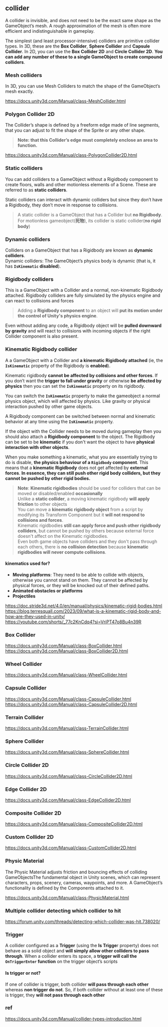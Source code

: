## collider

A collider is invisible, and does not need to be the exact same shape as the GameObject’s mesh. A rough approximation of the mesh is often more efficient and indistinguishable in gameplay.

The simplest (and least processor-intensive) colliders are primitive collider types. In 3D, these are the **Box Collider**, **Sphere Collider** and **Capsule Collider**. In 2D, you can use the **Box Collider 2D** and **Circle Collider 2D**. **You can add any number of these to a single GameObject to create compound colliders**.


### Mesh colliders
In 3D, you can use Mesh Colliders to match the shape of the GameObject’s mesh exactly.

https://docs.unity3d.com/Manual/class-MeshCollider.html

### Polygon Collider 2D
The Collider’s shape is defined by a freeform edge made of line segments, that you can adjust to fit the shape of the Sprite or any other shape. 
 > **Note: that this Collider’s edge must completely enclose an area to function.**

https://docs.unity3d.com/Manual/class-PolygonCollider2D.html

### Static colliders
You can add colliders to a GameObject without a Rigidbody component to create floors, walls and other motionless elements of a Scene. These are referred to as **static colliders**.

Static colliders can interact with dynamic colliders but since they don’t have a Rigidbody, they don’t move in response to collisions.

> A static collider is a GameObject that has a Collider but **no Rigidbody**. For motionless gameobject(**死物**), its collider is static collider(**no rigid body**)

### Dynamic colliders
Colliders on a GameObject that has a Rigidbody are known as **dynamic colliders**. \
Dynamic colliders: The GameObject’s physics body is dynamic (that is, it has **`IsKinematic` disabled**).

### Rigidbody colliders
This is a GameObject with a Collider and a normal, non-kinematic Rigidbody attached. Rigidbody colliders are fully simulated by the physics engine and can react to collisions and forces


> Adding a **Rigidbody component** to an object will **put its motion under the control of Unity's physics engine**. 

Even without adding any code, a Rigidbody object will be **pulled downward by gravity** and will react to collisions with incoming objects if the right Collider component is also present.


### Kinematic Rigidbody collider
A a GameObject with a Collider and **a kinematic Rigidbody attached** (ie, the **`IsKinematic`** property of the Rigidbody is **enabled**).

Kinematic rigidbody **cannot be affected by collisions and other forces**. If you don’t want the **trigger to fall under gravity** or otherwise **be affected by physics** then you can set the **`IsKinematic`** property on its rigidbody.

You can switch the **`IsKinematic`** property to make the gameobject a normal physics object, which will affected by physics. Like gravity or physical interaction pushed by other game objects.

A Rigidbody component can be switched between normal and kinematic behavior at any time using the **`IsKinematic`** property.

If the object with the Collider needs to be moved during gameplay then you should also attach a **Rigidbody component** to the object. The Rigidbody can be set to be **kinematic** if you don't want the object to have **physical interaction with other objects**. 

When you make something a kinematic, what you are essentially trying to do is disable, **the physics behaviour of a `Rigidbody` component**. This means that a **kinematic Rigidbody** does not get affected by **external forces**. **In essence, they can still push other rigid body colliders, but they cannot be pushed by other rigid bodies.**

> **Note**: **Kinematic rigidbodies** should be used for colliders that can be moved or disabled/enabled **occasionally** \
> Unlike a **static collider**, a moving kinematic rigidbody **will apply friction** to other objects \
> You can move a **kinematic rigidbody object** from a script by modifying its Transform Component
 but it **will not respond to collisions and forces**. \
> Kinematic rigidbodies **still can apply force and push other rigidbody colliders**, but cannot be pushed by others because  external force doesn't affect on the Kinematic rigidbodies. \
> Even both game objects have colliders and they don't pass through each others, there is **no collision detection** because **kinematic rigidbodies will never compute collisions**. 



#### kinematics used for?
- **Moving platforms**: They need to be able to collide with objects, otherwise you cannot stand on them. They cannot be affected by physical forces, or they will be knocked out of their defined paths.
- **Animated obstacles or platforms**
- **Projectiles**

https://doc.stride3d.net/4.0/en/manual/physics/kinematic-rigid-bodies.html \
https://blog.terresquall.com/2023/09/what-is-a-kinematic-rigid-body-and-how-are-they-used-in-unity/ \
https://youtube.com/shorts/_77c2KnCdq4?si=VriPT47o8Bu4n39R


### Box Collider 
https://docs.unity3d.com/Manual/class-BoxCollider.html \
https://docs.unity3d.com/Manual/class-BoxCollider2D.html

### Wheel Collider
https://docs.unity3d.com/Manual/class-WheelCollider.html

### Capsule Collider
https://docs.unity3d.com/Manual/class-CapsuleCollider.html \
https://docs.unity3d.com/Manual/class-CapsuleCollider2D.html

### Terrain Collider
https://docs.unity3d.com/Manual/class-TerrainCollider.html

### Sphere Collider
https://docs.unity3d.com/Manual/class-SphereCollider.html

### Circle Collider 2D
https://docs.unity3d.com/Manual/class-CircleCollider2D.html

### Edge Collider 2D
https://docs.unity3d.com/Manual/class-EdgeCollider2D.html

### Composite Collider 2D
https://docs.unity3d.com/Manual/class-CompositeCollider2D.html

### Custom Collider 2D
https://docs.unity3d.com/Manual/class-CustomCollider2D.html

### Physic Material
The Physic Material adjusts friction and bouncing effects of colliding GameObjectsThe fundamental object in Unity scenes, which can represent characters, props, scenery, cameras, waypoints, and more. A GameObject’s functionality is defined by the Components attached to it.

https://docs.unity3d.com/Manual/class-PhysicMaterial.html


### Multiple collider detecting which collider to hit
https://forum.unity.com/threads/detecting-which-collider-was-hit.738020/


### Trigger
A collider configured as a **Trigger** (using the **Is Trigge**r property) does not behave as a solid object and **will simply allow other colliders to pass through**. When a collider enters its space, a **trigger will call the `OnTriggerEnter` function** on the trigger object’s scripts

#### Is **trigger** or not?
If one of collider is trigger, both collider **will pass through each other** whereas **non trigger do not**.  So,  if both collider without at least one of these is trigger, they **will not pass through each other**


### ref
https://docs.unity3d.com/Manual/collider-types-introduction.html

